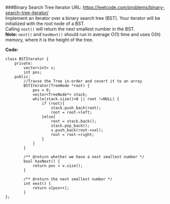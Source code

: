###Binary Search Tree Iterator
URL: https://leetcode.com/problems/binary-search-tree-iterator/</br>
Implement an iterator over a binary search tree (BST). Your iterator will be initialized with the root node of a BST.</br>
Calling `next()` will return the next smallest number in the BST.</br>
__Note:__ `next()` and `hasNext()` should run in average O(1) time and uses O(_h_) memory, where _h_ is the height of the tree.

__Code:__

	class BSTIterator {
	    private:
	        vector<int> v; 
	        int pos;
	    public:
	        //Travse the Tree in-order and covert it to an array
	        BSTIterator(TreeNode *root) {
	            pos = 0;
	            vector<TreeNode*> stack;
	            while(stack.size()>0 || root !=NULL) {
	                if (root){
	                    stack.push_back(root);
	                    root = root->left;
	                }else{
	                    root = stack.back();
	                    stack.pop_back();
	                    v.push_back(root->val);
	                    root = root->right;
	                }
	            }
	        }

	        /** @return whether we have a next smallest number */
	        bool hasNext() {
	            return pos < v.size();
	        }

	        /** @return the next smallest number */
	        int next() {
	            return v[pos++];
	        }
	};